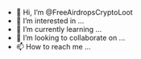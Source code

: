 - 👋 Hi, I’m @FreeAirdropsCryptoLoot
- 👀 I’m interested in ...
- 🌱 I’m currently learning ...
- 💞️ I’m looking to collaborate on ...
- 📫 How to reach me ...

<!---
FreeAirdropsCryptoLoot/FreeAirdropsCryptoLoot is a ✨ special ✨ repository because its `README.md` (this file) appears on your GitHub profile.
You can click the Preview link to take a look at your changes.
--->
